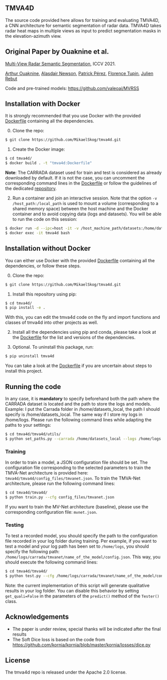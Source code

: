 ## TMVA4D
The source code provided here allows for training and evaluating TMVA4D, a CNN architecture for semantic segmentation of radar data. TMVA4D takes radar heat maps in multiple views as input to predict segmentation masks in the elevation-azimuth view.

## Original Paper by Ouaknine et al.
[Multi-View Radar Semantic Segmentation](https://arxiv.org/abs/2103.16214), ICCV 2021.

[Arthur Ouaknine](https://arthurouaknine.github.io/), [Alasdair Newson](https://sites.google.com/site/alasdairnewson/), [Patrick Pérez](https://ptrckprz.github.io/), [Florence Tupin](https://perso.telecom-paristech.fr/tupin/), [Julien Rebut](https://scholar.google.com/citations?user=BJcQNcoAAAAJ&hl=fr)

Code and pre-trained models: <https://github.com/valeoai/MVRSS>

## Installation with Docker

It is strongly recommended that you use Docker with the provided [Dockerfile](./Dockerfile) containing all the dependencies.

0. Clone the repo:
```bash
$ git clone https://github.com/MikaelSkog/tmva4d.git
```

1. Create the Docker image:
```bash
$ cd tmva4d/
$ docker build . -t "tmva4d:Dockerfile"
```

**Note**: The CARRADA dataset used for train and test is considered as already downloaded by default. If it is not the case, you can uncomment the corresponding command lines in the [Dockerfile](./Dockerfile) or follow the guidelines of the dedicated [repository](https://github.com/valeoai/carrada_dataset).

2. Run a container and join an interactive session. Note that the option `-v /host_path:/local_path` is used to mount a volume (corresponding to a shared memory space) between the host machine and the Docker container and to avoid copying data (logs and datasets). You will be able to run the code on this session:
```bash
$ docker run -d --ipc=host -it -v /host_machine_path/datasets:/home/datasets_local -v /host_machine_path/logs:/home/logs --name tmva4d --gpus all tmva4d:Dockerfile sleep infinity
$ docker exec -it tmva4d bash
```


## Installation without Docker

You can either use Docker with the provided [Dockerfile](./Dockerfile) containing all the dependencies, or follow these steps.

0. Clone the repo:
```bash
$ git clone https://github.com/MikaelSkog/tmva4d.git
```

1. Install this repository using pip:
```bash
$ cd tmva4d/
$ pip install -e .
```
With this, you can edit the tmva4d code on the fly and import functions and classes of tmva4d into other projects as well.

2. Install all the dependencies using pip and conda, please take a look at the [Dockerfile](./Dockerfile) for the list and versions of the dependencies.

3. Optional. To uninstall this package, run:
```bash
$ pip uninstall tmva4d
```

You can take a look at the [Dockerfile](./Dockerfile) if you are uncertain about steps to install this project.


## Running the code

In any case, it is **mandatory** to specify beforehand both the path where the CARRADA dataset is located and the path to store the logs and models. Example: I put the Carrada folder in /home/datasets_local, the path I should specify is /home/datasets_local. The same way if I store my logs in /home/logs. Please run the following command lines while adapting the paths to your settings:

```bash
$ cd tmva4d/tmva4d/utils/
$ python set_paths.py --carrada /home/datasets_local --logs /home/logs
```

### Training

In order to train a model, a JSON configuration file should be set. The configuration file corresponding to the selected parameters to train the TMVA-Net architecture is provided here: `tmva4d/tmva4d/config_files/tmvanet.json`. To train the TMVA-Net architecture, please run the following command lines:

```bash
$ cd tmva4d/tmva4d/
$ python train.py --cfg config_files/tmvanet.json
```

If you want to train the MV-Net architecture (baseline), please use the corresponding configuration file: `mvnet.json`.

### Testing

To test a recorded model, you should specify the path to the configuration file recorded in your log folder during training. Per example, if you want to test a model and your log path has been set to `/home/logs`, you should specify the following path: `/home/logs/carrada/tmvanet/name_of_the_model/config.json`. This way, you should execute the following command lines:

```bash
$ cd tmva4d/tmva4d/
$ python test.py --cfg /home/logs/carrada/tmvanet/name_of_the_model/config.json
```
Note: the current implementation of this script will generate qualitative results in your log folder. You can disable this behavior by setting `get_quali=False` in the parameters of the `predict()` method of the `Tester()` class.


## Acknowledgements
- The paper is under review, special thanks will be indicated after the final results
- The Soft Dice loss is based on the code from <https://github.com/kornia/kornia/blob/master/kornia/losses/dice.py>

## License

The tmva4d repo is released under the Apache 2.0 license.
